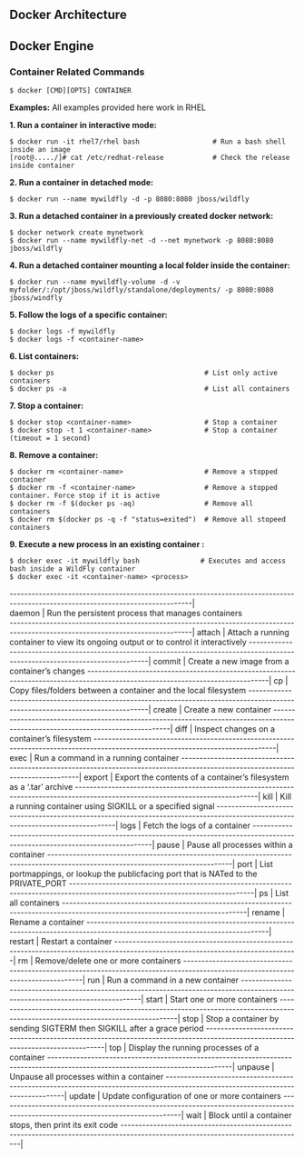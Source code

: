 ## Docker Architecture

## Docker Engine

### Container Related Commands
    $ docker [CMD][OPTS] CONTAINER
    
**Examples:**
    All examples provided here work in RHEL
    
**1. Run a container in interactive mode:**
     
    $ docker run -it rhel7/rhel bash                  # Run a bash shell inside an image
    [root@...../]# cat /etc/redhat-release            # Check the release inside container
    
 **2. Run a container in detached mode:**
      
    $ docker run --name mywildfly -d -p 8080:8080 jboss/wildfly
      
**3. Run a detached container in a previously created docker network:**
      
    $ docker network create mynetwork
    $ docker run --name mywildfly-net -d --net mynetwork -p 8080:8080 jboss/wildfly
      
**4. Run a detached container mounting a local folder inside the container:**
  
    $ docker run --name mywildfly-volume -d -v myfolder/:/opt/jboss/wildfly/standalone/deployments/ -p 8080:8080 jboss/windfly
      
**5. Follow the logs of a specific container:**
      
    $ docker logs -f mywildfly
    $ docker logs -f <container-name>
      
**6. List containers:**
      
    $ docker ps                                     # List only active containers
    $ docker ps -a                                  # List all containers
      
**7. Stop a container:**
     
    $ docker stop <container-name>                  # Stop a container
    $ docker stop -t 1 <container-name>             # Stop a container (timeout = 1 second)
      
**8. Remove a container:**
  
    $ docker rm <container-name>                    # Remove a stopped container
    $ docker rm -f <container-name>                 # Remove a stopped container. Force stop if it is active
    $ docker rm -f $(docker ps -aq)                 # Remove all containers
    $ docker rm $(docker ps -q -f "status=exited")  # Remove all stopeed containers
    
**9. Execute a new process in an existing container :**
    
    $ docker exec -it mywildfly bash               # Executes and access bash inside a WildFly container
    $ docker exec -it <container-name> <process>
       
--------------------------------------------------------------------------------------------------------------------------------|      
daemon        | Run the persistent process that manages containers                                                              
--------------------------------------------------------------------------------------------------------------------------------| 
attach        | Attach a running container to view its ongoing output or to control it interactively
--------------------------------------------------------------------------------------------------------------------------------|
commit        | Create a new image from a container’s changes
--------------------------------------------------------------------------------------------------------------------------------|
cp            | Copy files/folders between a container and the local filesystem
--------------------------------------------------------------------------------------------------------------------------------|
create        | Create a new container
--------------------------------------------------------------------------------------------------------------------------------|
diff          | Inspect changes on a container’s filesystem
--------------------------------------------------------------------------------------------------------------------------------|
exec          | Run a command in a running container
--------------------------------------------------------------------------------------------------------------------------------|
export        | Export the contents of a container’s filesystem as a ‘.tar’ archive
--------------------------------------------------------------------------------------------------------------------------------|
kill          | Kill a running container using SIGKILL or a specified signal
--------------------------------------------------------------------------------------------------------------------------------|
logs          | Fetch the logs of a container
--------------------------------------------------------------------------------------------------------------------------------|
pause         | Pause all processes within a container
--------------------------------------------------------------------------------------------------------------------------------|
port          | List portmappings, or lookup the publicfacing port that is NATed to the PRIVATE_PORT
--------------------------------------------------------------------------------------------------------------------------------|
ps            | List all containers
--------------------------------------------------------------------------------------------------------------------------------|
rename        | Rename a container
--------------------------------------------------------------------------------------------------------------------------------|
restart       | Restart a container
--------------------------------------------------------------------------------------------------------------------------------|
rm            | Remove/delete one or more containers
--------------------------------------------------------------------------------------------------------------------------------|
run           | Run a command in a new container
--------------------------------------------------------------------------------------------------------------------------------|
start         | Start one or more containers
--------------------------------------------------------------------------------------------------------------------------------|
stop          | Stop a container by sending SIGTERM then SIGKILL after a grace period
--------------------------------------------------------------------------------------------------------------------------------|
top           | Display the running processes of a container
--------------------------------------------------------------------------------------------------------------------------------|
unpause       | Unpause all processes within a container
--------------------------------------------------------------------------------------------------------------------------------|
update        | Update configuration of one or more containers
--------------------------------------------------------------------------------------------------------------------------------|
wait          | Block until a container stops, then print its exit code
--------------------------------------------------------------------------------------------------------------------------------|

